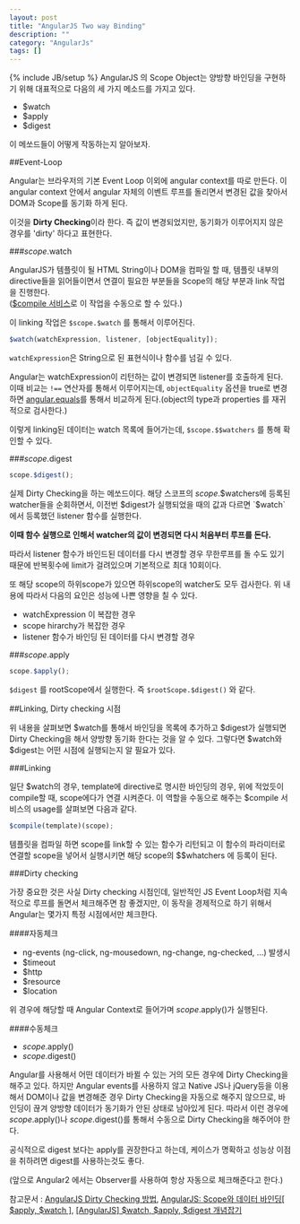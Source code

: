 ```yaml
---
layout: post
title: "AngularJS Two way Binding"
description: ""
category: "AngularJs"
tags: []
---
```

{% include JB/setup %}
AngularJS 의 Scope Object는 양방향 바인딩을 구현하기 위해 대표적으로 다음의 세 가지 메소드를 가지고 있다.
 
 - $watch
 - $apply
 - $digest

이 메쏘드들이 어떻게 작동하는지 알아보자.

##Event-Loop
  
Angular는 브라우저의 기본 Event Loop 이외에 angular context를 따로 만든다.
이 angular context 안에서 angular 자체의 이벤트 루프를 돌리면서 변경된 값을 찾아서 DOM과 Scope를 동기화 하게 된다.

이것을 **Dirty Checking**이라 한다. 즉 값이 변경되었지만, 동기화가 이루어지지 않은 경우를 'dirty' 하다고 표현한다.
  
###$scope.$watch

AngularJS가 템플릿이 될 HTML String이나 DOM을 컴파일 할 때, 템플릿 내부의 directive들을 읽어들이면서 연결이 필요한 부분들을 Scope의 해당 부분과 link 작업을 진행한다.   
([$compile 서비스](/test/angular/2015/08/16/angularjs-dictionary/#angular-element-amp-compile)로 이 작업을 수동으로 할 수 있다.)

이 linking 작업은 `$scope.$watch` 를 통해서 이루어진다.

```js
$watch(watchExpression, listener, [objectEquality]);
```

`watchExpression`은 String으로 된 표현식이나 함수를 넘길 수 있다.

Angular는 watchExpression이 리턴하는 값이 변경되면 listener를 호출하게 된다.
이때 비교는 `!==` 연산자를 통해서 이루어지는데, `objectEquality` 옵션을 true로 변경하면 [angular.equals](https://docs.angularjs.org/api/ng/function/angular.equals)를 통해서 비교하게 된다.(object의 type과 properties 를 재귀적으로 검사한다.)

이렇게 linking된 데이터는 watch 목록에 들어가는데, `$scope.$$watchers` 를 통해 확인할 수 있다.

###$scope.$digest

```js
scope.$digest();
```

실제 Dirty Checking을 하는 메쏘드이다. 해당 스코프의 $scope.$$watchers에 등록된 watcher들을 순회하면서, 이전번 $digest가 실행되었을 때의 값과 다르면 `$watch` 에서 등록했던 listener 함수를 실행한다. 

**이때  함수 실행으로 인해서 watcher의 값이 변경되면 다시 처음부터 루프를 돈다.**

따라서 listener 함수가 바인드된 데이터를 다시 변경할 경우 무한루프를 돌 수도 있기 때문에 반복횟수에 limit가 걸려있으며 기본적으로 최대 10회이다.

또 해당 scope의 하위scope가 있으면 하위scope의 watcher도 모두 검사한다.
위 내용에 따라서 다음의 요인은 성능에 나쁜 영향을 칠 수 있다.
 
 - watchExpression 이 복잡한 경우
 - scope hirarchy가 복잡한 경우
 - listener 함수가 바인딩 된 데이터를 다시 변경할 경우

###$scope.$apply

```js
scope.$apply();
```

`$digest` 를 rootScope에서 실행한다. 즉 `$rootScope.$digest()` 와 같다.


##Linking, Dirty checking 시점

위 내용을 살펴보면 $watch를 통해서 바인딩을 목록에 추가하고 $digest가 실행되면 Dirty Checking을 해서 양방향 동기화 한다는 것을 알 수 있다. 그렇다면 $watch와 $digest는 어떤 시점에 실행되는지 알 필요가 있다.

###Linking

일단 $watch의 경우, template에 directive로 명시한 바인딩의 경우, 위에 적었듯이 compile할 때, scope에다가 연결 시켜준다. 이 역할을 수동으로 해주는 $compile 서비스의 usage를 살펴보면 다음과 같다.

```js
$compile(template)(scope);
```

템플릿을 컴파일 하면 scope를 link할 수 있는 함수가 리턴되고 이 함수의 파라미터로 연결할 scope을 넣어서 실행시키면 해당 scope의 $$whatchers 에 등록이 된다.

###Dirty checking

가장 중요한 것은 사실 Dirty checking 시점인데, 일반적인 JS Event Loop처럼 지속적으로 루프를 돌면서 체크해주면 참 좋겠지만, 이 동작을 경제적으로 하기 위해서 Angular는 몇가지 특정 시점에서만 체크한다.

####자동체크

 - ng-events (ng-click, ng-mousedown, ng-change, ng-checked, …) 발생시
 - $timeout
 - $http
 - $resource
 - $location

위 경우에 해당할 때 Angular Context로 들어가며 $scope.$apply()가 실행된다.
 
####수동체크

 - $scope.$apply()
 - $scope.$digest()

Angular를 사용해서 어떤 데이터가 바뀔 수 있는 거의 모든 경우에 Dirty Checking을 해주고 있다. 하지만 Angular events를 사용하지 않고 Native JS나 jQuery등을 이용해서 DOM이나 값을 변경해준 경우 Dirty Checking을 자동으로 해주지 않으므로, 바인딩이 끊겨 양방향 데이터가 동기화가 안된 상태로 남아있게 된다. 따라서 이런 경우에 $scope.$apply()나 $scope.$digest()를 통해서 수동으로 Dirty Checking을 해주어야 한다.

공식적으로 digest 보다는 apply를 권장한다고 하는데, 케이스가 명확하고 성능상 이점을 취하려면 digest를 사용하는것도 좋다.

(앞으로 Angular2 에서는 Observer를 사용하여 항상 자동으로 체크해준다고 한다.)





참고문서 : [AngularJS Dirty Checking 방법](http://sculove.pe.kr/wp/angularjs-dirty-checking-%EB%B0%A9%EB%B2%95/), [AngularJS: Scope와 데이터 바인딩[ $apply, $watch ]](http://www.nextree.co.kr/p8890/), [[AngularJS] $watch, $apply, $digest 개념잡기](http://mobicon.tistory.com/328)































